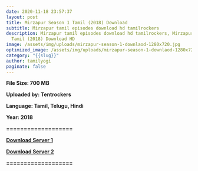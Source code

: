 ```yaml
---
date: 2020-11-18 23:57:37
layout: post
title: Mirzapur Season 1 Tamil (2018) Download
subtitle: Mirzapur tamil episodes download hd tamilrockers
description: Mirzapur tamil episodes download hd tamilrockers, Mirzapur Season 1
  Tamil (2018) Download HD
image: /assets/img/uploads/mirzapur-season-1-downlaod-1280x720.jpg
optimized_image: /assets/img/uploads/mirzapur-season-1-downlaod-1280x720.jpg
category: "{{slug}}"
author: tamilyogi
paginate: false
---
```

**File Size: 700 MB**

**Uploaded by: Tentrockers**

**Language: Tamil, Telugu, Hindi**

**Year: 2018**

**\===================**

**[Download Server 1](https://files.isaiminiweb.online/Mirzapur%2520(2018)%2520Season%25201%2520%5BTelugu%2520%2B%2520Tamil%2520%2B%2520Hindi%5D%2520750MB%2520%5BTentrockers%5D.mkv?rootId=0AJtZkTkXLBuYUk9PVA)**

**[Download Server 2](https://drive.unblocked.workers.dev/Mirzapur%2520(2018)%2520Season%25201%2520%5BTelugu%2520%2B%2520Tamil%2520%2B%2520Hindi%5D%2520750MB%2520%5BTentrockers%5D.mkv?rootId=0AJtZkTkXLBuYUk9PVA)**

**[](https://drive.unblocked.workers.dev/Mirzapur%2520(2018)%2520Season%25201%2520%5BTelugu%2520%2B%2520Tamil%2520%2B%2520Hindi%5D%2520750MB%2520%5BTentrockers%5D.mkv?rootId=0AJtZkTkXLBuYUk9PVA)===================**